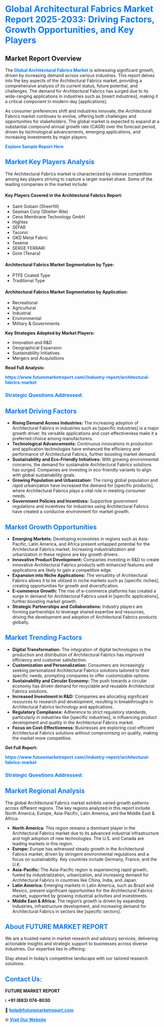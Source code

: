 <h1 style="color: #007BFF;">Global Architectural Fabrics Market Report 2025-2033: Driving Factors, Growth Opportunities, and Key Players</h1>

<section id="overview">
<h2>Market Report Overview</h2>
<p>The <a href="https://www.futuremarketreport.com//industry-report/architectural-fabrics-market" style="color: #007BFF; text-decoration: none;"><strong>Global Architectural Fabrics Market</strong></a> is witnessing significant growth, driven by increasing demand across various industries. This report delves into the key aspects of the Architectural Fabrics market, providing a comprehensive analysis of its current status, future potential, and challenges. The demand for Architectural Fabrics has surged due to its wide-ranging applications in industries such as [insert industries], making it a critical component in modern-day [applications].</p>
<p>As consumer preferences shift and industries innovate, the Architectural Fabrics market continues to evolve, offering both challenges and opportunities for stakeholders. The global market is expected to expand at a substantial compound annual growth rate (CAGR) over the forecast period, driven by technological advancements, emerging applications, and increasing investments by major players.</p>
</section>

<section id="overview">
<p><a href="https://www.futuremarketreport.com//request-sample/reportId=85447" style="color: #007BFF; text-decoration: none;"><strong>Explore Sample Report Here</strong></a></p>
</section>

<section id="key-players">
<h2 style="color: #007BFF;">Market Key Players Analysis</h2>
<p>The Architectural Fabrics market is characterized by intense competition among key players striving to capture a larger market share. Some of the leading companies in the market include:</p>
<h4>Key Players Covered in the Architectural Fabrics Report:</h4>
<ul><li>Saint Gobain (Sheerfill)</li><li>Seaman Corp (Shelter-Rite)</li><li>Ceno Membrane Technology GmbH</li><li>Hightex</li><li>SEFAR</li><li>Taconic</li><li>GKD Metal Fabric</li><li>Texeme</li><li>SERGE FERRARI</li><li>Gore (Tenara)</li></ul>
<h4>Architectural Fabrics Market Segmentation by Type:</h4>
<ul><li>PTFE Coated Type</li><li>Traditional Type</li></ul>

<h4>Architectural Fabrics Market Segmentation by Application:</h4>
<ul><li>Recreational</li><li>Agricultural</li><li>Industrial</li><li>Environmental</li><li>Military &amp; Governments</li></ul>
<p><strong>Key Strategies Adopted by Market Players:</strong></p>
<ul>
<li>Innovation and R&D</li>
<li>Geographical Expansion</li>
<li>Sustainability Initiatives</li>
<li>Mergers and Acquisitions</li>
</ul>
</section>

<section>
<p><strong>Read Full Analysis: </strong></p><a href="https://www.futuremarketreport.com//industry-report/architectural-fabrics-market" style="color: #007BFF; text-decoration: none;"><strong>https://www.futuremarketreport.com//industry-report/architectural-fabrics-market</strong></a>
<h3 style="color: #007BFF;">Strategic Questions Addressed:</h3>
</section>

<section id="driving-factors">
<h2 style="color: #007BFF;">Market Driving Factors</h2>
<ul>
<li><strong>Rising Demand Across Industries:</strong> The increasing adoption of Architectural Fabrics in industries such as [specific industries] is a major growth driver. Its versatile applications and cost-effectiveness make it a preferred choice among manufacturers.</li>
<li><strong>Technological Advancements:</strong> Continuous innovations in production and application technologies have enhanced the efficiency and performance of Architectural Fabrics, further boosting market demand.</li>
<li><strong>Sustainability and Eco-Friendly Initiatives:</strong> With growing environmental concerns, the demand for sustainable Architectural Fabrics solutions has surged. Companies are investing in eco-friendly variants to align with global sustainability goals.</li>
<li><strong>Growing Population and Urbanization:</strong> The rising global population and rapid urbanization have increased the demand for [specific products], where Architectural Fabrics plays a vital role in meeting consumer needs.</li>
<li><strong>Government Policies and Incentives:</strong> Supportive government regulations and incentives for industries using Architectural Fabrics have created a conducive environment for market growth.</li>
</ul>
</section>

<section id="growth-opportunities">
<h2 style="color: #007BFF;">Market Growth Opportunities</h2>
<ul>
<li><strong>Emerging Markets:</strong> Developing economies in regions such as Asia-Pacific, Latin America, and Africa present untapped potential for the Architectural Fabrics market. Increasing industrialization and urbanization in these regions are key growth drivers.</li>
<li><strong>Innovative Product Development:</strong> Companies investing in R&D to create innovative Architectural Fabrics products with enhanced features and applications are likely to gain a competitive edge.</li>
<li><strong>Expansion into Niche Applications:</strong> The versatility of Architectural Fabrics allows it to be utilized in niche markets such as [specific niches], creating opportunities for growth and diversification.</li>
<li><strong>E-commerce Growth:</strong> The rise of e-commerce platforms has created a surge in demand for Architectural Fabrics used in [specific applications], further boosting market growth.</li>
<li><strong>Strategic Partnerships and Collaborations:</strong> Industry players are forming partnerships to leverage shared expertise and resources, driving the development and adoption of Architectural Fabrics products globally.</li>
</ul>
</section>

<section id="trending-factors">
<h2 style="color: #007BFF;">Market Trending Factors</h2>
<ul>
<li><strong>Digital Transformation:</strong> The integration of digital technologies in the production and distribution of Architectural Fabrics has improved efficiency and customer satisfaction.</li>
<li><strong>Customization and Personalization:</strong> Consumers are increasingly seeking personalized Architectural Fabrics solutions tailored to their specific needs, prompting companies to offer customizable options.</li>
<li><strong>Sustainability and Circular Economy:</strong> The push towards a circular economy has driven demand for recyclable and reusable Architectural Fabrics solutions.</li>
<li><strong>Increased Investment in R&D:</strong> Companies are allocating significant resources to research and development, resulting in breakthroughs in Architectural Fabrics technology and applications.</li>
<li><strong>Regulatory Compliance:</strong> Adherence to strict regulatory standards, particularly in industries like [specific industries], is influencing product development and quality in the Architectural Fabrics market.</li>
<li><strong>Focus on Cost-Effectiveness:</strong> Businesses are exploring cost-efficient Architectural Fabrics solutions without compromising on quality, making the market more competitive.</li>
</ul>
</section>

<section>
<p><strong>Get Full Report: </strong></p><a href="https://www.futuremarketreport.com//industry-report/architectural-fabrics-market" style="color: #007BFF; text-decoration: none;"><strong>https://www.futuremarketreport.com//industry-report/architectural-fabrics-market</strong></a>
<h3 style="color: #007BFF;">Strategic Questions Addressed:</h3>
</section>


<section id="regional-analysis">
<h2 style="color: #007BFF;">Market Regional Analysis</h2>
<p>The global Architectural Fabrics market exhibits varied growth patterns across different regions. The key regions analyzed in this report include North America, Europe, Asia-Pacific, Latin America, and the Middle East & Africa:</p>
<ul>
<li><strong>North America:</strong> This region remains a dominant player in the Architectural Fabrics market due to its advanced industrial infrastructure and high adoption of new technologies. The U.S. and Canada are leading markets in this region.</li>
<li><strong>Europe:</strong> Europe has witnessed steady growth in the Architectural Fabrics market, driven by stringent environmental regulations and a focus on sustainability. Key countries include Germany, France, and the U.K.</li>
<li><strong>Asia-Pacific:</strong> The Asia-Pacific region is experiencing rapid growth, fueled by industrialization, urbanization, and increasing demand for Architectural Fabrics in countries like China, India, and Japan.</li>
<li><strong>Latin America:</strong> Emerging markets in Latin America, such as Brazil and Mexico, present significant opportunities for the Architectural Fabrics market, supported by growing industrial activities and investments.</li>
<li><strong>Middle East & Africa:</strong> The region’s growth is driven by expanding industries, infrastructure development, and increasing demand for Architectural Fabrics in sectors like [specific sectors].</li>
</ul>
</section>

<footer>
<h2 style="color: #007BFF;">About FUTURE MARKET REPORT</h2>
<p>We are a trusted name in market research and advisory services, delivering actionable insights and strategic support to businesses across diverse industries. Our expertise lies in offering:</p>

<p>Stay ahead in today’s competitive landscape with our tailored research solutions.</p>

<h2 style="color: #007BFF;">Contact Us:</h2>
<p><strong>FUTURE MARKET REPORT</strong></p>
<p>📞 <strong>+91 (883) 074-8030</strong></p>
<p>📧 <strong><a href="mailto:help@futuremarketreport.com" style="color: #007BFF;">help@futuremarketreport.com</a></strong></p>
<p>🌐 <strong><a href="https://www.futuremarketreport.com/" style="color: #007BFF;">Visit Our Website</a></strong></p>
</footer>